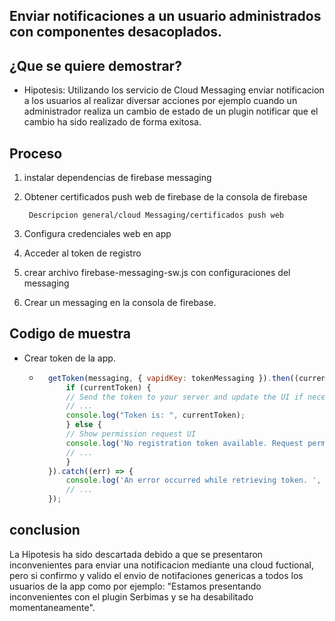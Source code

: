 ## Enviar notificaciones a un usuario administrados con componentes desacoplados.

## ¿Que se quiere demostrar?
-   Hipotesis: Utilizando los servicio de Cloud Messaging enviar notificacion a los usuarios al realizar diversar acciones por ejemplo cuando un administrador realiza un cambio de estado de un plugin notificar que el cambio ha sido realizado de forma exitosa.

## Proceso

1. instalar dependencias de firebase messaging

2. Obtener certificados push web de firebase de la consola de firebase

    ``` Descripcion general/cloud Messaging/certificados push web```

3. Configura credenciales web en app

4. Acceder al token de registro

5. crear archivo firebase-messaging-sw.js con configuraciones del messaging

6. Crear un messaging en la consola de firebase.

## Codigo de muestra

- Crear token de la app.
    - ```javascript
        getToken(messaging, { vapidKey: tokenMessaging }).then((currentToken) => {
            if (currentToken) {
            // Send the token to your server and update the UI if necessary
            // ...
            console.log("Token is: ", currentToken);
            } else {
            // Show permission request UI
            console.log('No registration token available. Request permission to generate one.');
            // ...
            }
        }).catch((err) => {
            console.log('An error occurred while retrieving token. ', err);
            // ...
        });
        ```

## conclusion
La Hipotesis ha sido descartada debido a que se presentaron inconvenientes para enviar una notificacion mediante una cloud fuctional, pero si confirmo y valido el envio de notifaciones genericas a todos los usuarios de la app como por ejemplo: "Estamos presentando inconvenientes con el plugin Serbimas y se ha desabilitado momentaneamente".
